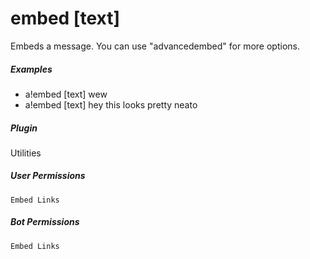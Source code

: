 # embed [text]

Embeds a message. You can use "advancedembed" for more options.
			

##### Examples

* a!embed [text] wew
* a!embed [text] hey this looks pretty neato


##### Plugin
Utilities


##### User Permissions
`Embed Links`


##### Bot Permissions
`Embed Links`